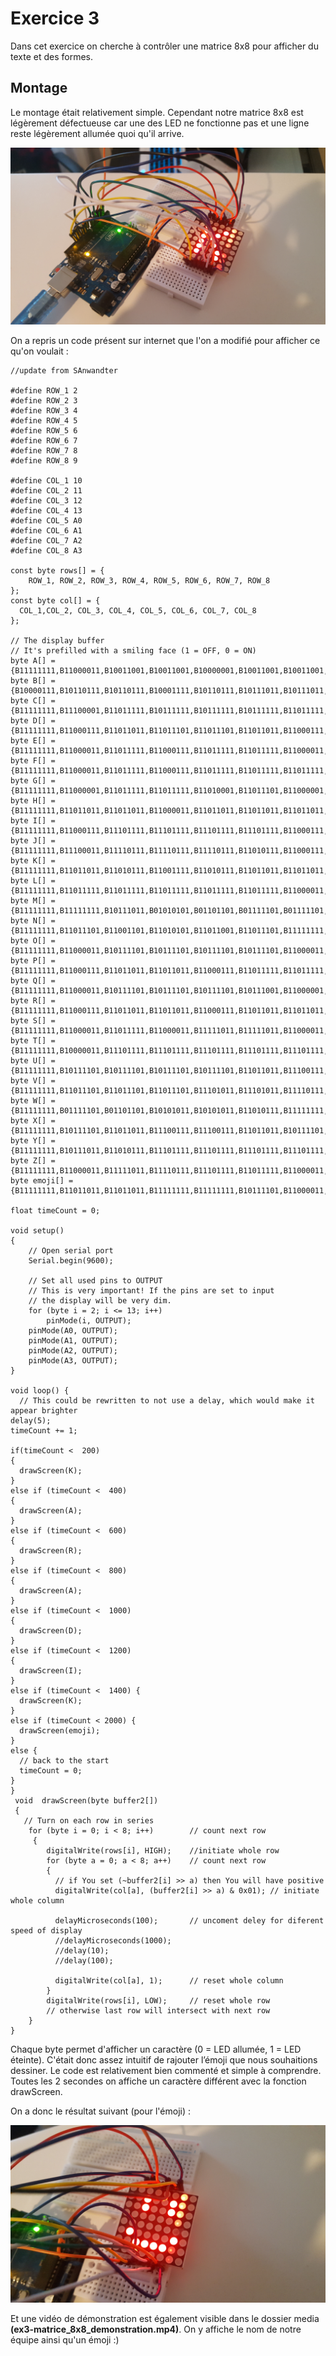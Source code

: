 # Exercice 3
Dans cet exercice on cherche à contrôler une matrice 8x8 pour afficher du texte et des formes.

## Montage
Le montage était relativement simple. Cependant notre matrice 8x8 est légèrement défectueuse car une des LED ne fonctionne pas et une ligne reste légèrement allumée quoi qu'il arrive.

![MONTAGE](media/ex3-matrice_8x8_montage.jpg)

On a repris un code présent sur internet que l'on a modifié pour afficher ce qu'on voulait :

    //update from SAnwandter
    
    #define ROW_1 2
    #define ROW_2 3
    #define ROW_3 4
    #define ROW_4 5
    #define ROW_5 6
    #define ROW_6 7
    #define ROW_7 8
    #define ROW_8 9
    
    #define COL_1 10
    #define COL_2 11
    #define COL_3 12
    #define COL_4 13
    #define COL_5 A0
    #define COL_6 A1
    #define COL_7 A2
    #define COL_8 A3
    
    const byte rows[] = {
        ROW_1, ROW_2, ROW_3, ROW_4, ROW_5, ROW_6, ROW_7, ROW_8
    };
    const byte col[] = {
      COL_1,COL_2, COL_3, COL_4, COL_5, COL_6, COL_7, COL_8
    };
    
    // The display buffer
    // It's prefilled with a smiling face (1 = OFF, 0 = ON)
    byte A[] = {B11111111,B11000011,B10011001,B10011001,B10000001,B10011001,B10011001,B10011001};
    byte B[] = {B10000111,B10110111,B10110111,B10001111,B10110111,B10111011,B10111011,B10000011};
    byte C[] = {B11111111,B11100001,B11011111,B10111111,B10111111,B10111111,B11011111,B11100001};
    byte D[] = {B11111111,B11000111,B11011011,B11011101,B11011101,B11011011,B11000111,B11111111};
    byte E[] = {B11111111,B11000011,B11011111,B11000111,B11011111,B11011111,B11000011,B11111111};
    byte F[] = {B11111111,B11000011,B11011111,B11000111,B11011111,B11011111,B11011111,B11111111};
    byte G[] = {B11111111,B11000001,B11011111,B11011111,B11010001,B11011101,B11000001,B11111111};
    byte H[] = {B11111111,B11011011,B11011011,B11000011,B11011011,B11011011,B11011011,B11111111};
    byte I[] = {B11111111,B11000111,B11101111,B11101111,B11101111,B11101111,B11000111,B11111111};
    byte J[] = {B11111111,B11100011,B11110111,B11110111,B11110111,B11010111,B11000111,B11111111};
    byte K[] = {B11111111,B11011011,B11010111,B11001111,B11010111,B11011011,B11011011,B11111111};
    byte L[] = {B11111111,B11011111,B11011111,B11011111,B11011111,B11011111,B11000011,B11111111};
    byte M[] = {B11111111,B11111111,B10111011,B01010101,B01101101,B01111101,B01111101,B11111111};
    byte N[] = {B11111111,B11011101,B11001101,B11010101,B11011001,B11011101,B11111111,B11111111};
    byte O[] = {B11111111,B11000011,B10111101,B10111101,B10111101,B10111101,B11000011,B11111111};
    byte P[] = {B11111111,B11000111,B11011011,B11011011,B11000111,B11011111,B11011111,B11111111};
    byte Q[] = {B11111111,B11000011,B10111101,B10111101,B10111101,B10111001,B11000001,B11111110};
    byte R[] = {B11111111,B11000111,B11011011,B11011011,B11000111,B11011011,B11011011,B11111111};
    byte S[] = {B11111111,B11000011,B11011111,B11000011,B11111011,B11111011,B11000011,B11111111};
    byte T[] = {B11111111,B10000011,B11101111,B11101111,B11101111,B11101111,B11101111,B11111111};
    byte U[] = {B11111111,B10111101,B10111101,B10111101,B10111101,B11011011,B11100111,B11111111};
    byte V[] = {B11111111,B11011101,B11011101,B11011101,B11101011,B11101011,B11110111,B11111111};
    byte W[] = {B11111111,B01111101,B01101101,B10101011,B10101011,B11010111,B11111111,B11111111};
    byte X[] = {B11111111,B10111101,B11011011,B11100111,B11100111,B11011011,B10111101,B11111111};
    byte Y[] = {B11111111,B10111011,B11010111,B11101111,B11101111,B11101111,B11101111,B11111111};
    byte Z[] = {B11111111,B11000011,B11111011,B11110111,B11101111,B11011111,B11000011,B11111111};
    byte emoji[] = {B11111111,B11011011,B11011011,B11111111,B11111111,B10111101,B11000011,B11111111};
    
    float timeCount = 0;
    
    void setup() 
    {
        // Open serial port
        Serial.begin(9600);
        
        // Set all used pins to OUTPUT
        // This is very important! If the pins are set to input
        // the display will be very dim.
        for (byte i = 2; i <= 13; i++)
            pinMode(i, OUTPUT);
        pinMode(A0, OUTPUT);
        pinMode(A1, OUTPUT);
        pinMode(A2, OUTPUT);
        pinMode(A3, OUTPUT);
    }
    
    void loop() {
      // This could be rewritten to not use a delay, which would make it appear brighter
    delay(5);
    timeCount += 1;
    
    if(timeCount <  200) 
    {
      drawScreen(K);
    } 
    else if (timeCount <  400) 
    {
      drawScreen(A);
    } 
    else if (timeCount <  600) 
    {
      drawScreen(R);
    } 
    else if (timeCount <  800) 
    {
      drawScreen(A);
    } 
    else if (timeCount <  1000) 
    {
      drawScreen(D);
    } 
    else if (timeCount <  1200) 
    {
      drawScreen(I);
    } 
    else if (timeCount <  1400) {
      drawScreen(K);
    } 
    else if (timeCount < 2000) {
      drawScreen(emoji);
    }
    else {
      // back to the start
      timeCount = 0;
    }
    }
     void  drawScreen(byte buffer2[])
     { 
       // Turn on each row in series
        for (byte i = 0; i < 8; i++)        // count next row
         {
            digitalWrite(rows[i], HIGH);    //initiate whole row
            for (byte a = 0; a < 8; a++)    // count next row
            {
              // if You set (~buffer2[i] >> a) then You will have positive
              digitalWrite(col[a], (buffer2[i] >> a) & 0x01); // initiate whole column
              
              delayMicroseconds(100);       // uncoment deley for diferent speed of display
              //delayMicroseconds(1000);
              //delay(10);
              //delay(100);
              
              digitalWrite(col[a], 1);      // reset whole column
            }
            digitalWrite(rows[i], LOW);     // reset whole row
            // otherwise last row will intersect with next row
        }
    }

Chaque byte permet d'afficher un caractère (0 = LED allumée, 1 = LED éteinte). C'était donc assez intuitif de rajouter l’émoji que nous souhaitions dessiner. Le code est relativement bien commenté et simple à comprendre. Toutes les 2 secondes on affiche un caractère différent avec la fonction drawScreen.

On a donc le résultat suivant (pour l'émoji) :

![EMOJI](media/ex3-matrice_8x8_emoji.jpg)

Et une vidéo de démonstration est également visible dans le dossier media **(ex3-matrice_8x8_demonstration.mp4)**.
On y affiche le nom de notre équipe ainsi qu'un émoji :)

